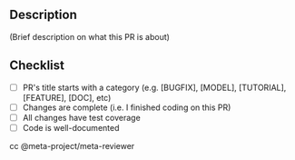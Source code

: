 <!--- Licensed to the Apache Software Foundation (ASF) under one -->
<!--- or more contributor license agreements.  See the NOTICE file -->
<!--- distributed with this work for additional information -->
<!--- regarding copyright ownership.  The ASF licenses this file -->
<!--- to you under the Apache License, Version 2.0 (the -->
<!--- "License"); you may not use this file except in compliance -->
<!--- with the License.  You may obtain a copy of the License at -->

<!---   http://www.apache.org/licenses/LICENSE-2.0 -->

<!--- Unless required by applicable law or agreed to in writing, -->
<!--- software distributed under the License is distributed on an -->
<!--- "AS IS" BASIS, WITHOUT WARRANTIES OR CONDITIONS OF ANY -->
<!--- KIND, either express or implied.  See the License for the -->
<!--- specific language governing permissions and limitations -->
<!--- under the License. -->

## Description ##
(Brief description on what this PR is about)

## Checklist ##

- [ ] PR's title starts with a category (e.g. [BUGFIX], [MODEL], [TUTORIAL], [FEATURE], [DOC], etc)
- [ ] Changes are complete (i.e. I finished coding on this PR)
- [ ] All changes have test coverage
- [ ] Code is well-documented

cc @meta-project/meta-reviewer
